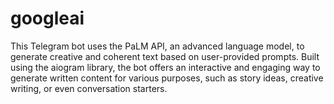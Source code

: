 # googleai
This Telegram bot uses the PaLM API, an advanced language model, to generate creative and coherent text based on user-provided prompts. Built using the aiogram library, the bot offers an interactive and engaging way to generate written content for various purposes, such as story ideas, creative writing, or even conversation starters. 
